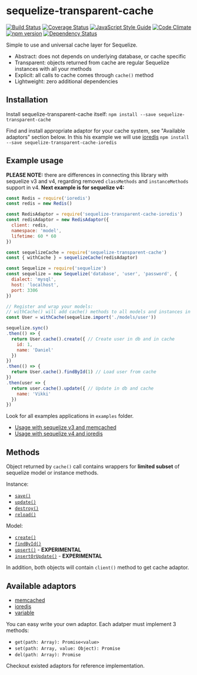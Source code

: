 # sequelize-transparent-cache

[![Build Status](https://travis-ci.org/DanielHreben/sequelize-transparent-cache.svg?branch=master)](https://travis-ci.org/DanielHreben/sequelize-transparent-cache)
[![Coverage Status](https://codecov.io/gh/DanielHreben/sequelize-transparent-cache/branch/master/graph/badge.svg)](https://codecov.io/gh/DanielHreben/sequelize-transparent-cache)
[![JavaScript Style Guide](https://img.shields.io/badge/code_style-standard-brightgreen.svg)](https://standardjs.com)
[![Code Climate](https://codeclimate.com/github/DanielHreben/sequelize-transparent-cache/badges/gpa.svg)](https://codeclimate.com/github/codeclimate/codeclimate)
[![npm version](https://badge.fury.io/js/sequelize-transparent-cache.svg)](https://badge.fury.io/js/sequelize-transparent-cache)
[![Dependency Status](https://david-dm.org/DanielHreben/sequelize-transparent-cache.svg)](https://www.versioneye.com/user/projects/5922c858da94de003b9f63af)

Simple to use and universal cache layer for Sequelize.
* Abstract: does not depends on underlying database, or cache specific
* Transparent: objects returned from cache are regular Sequelize instances with all your methods
* Explicit: all calls to cache comes through `cache()` method
* Lightweight: zero additional dependencies

## Installation

Install sequelize-transparent-cache itself:
```npm install --save sequelize-transparent-cache```

Find and install appropriate adaptor for your cache system, see "Available adaptors" section below.
In this his example we will use [ioredis](https://www.npmjs.com/package/ioredis)
```npm install --save sequelize-transparent-cache-ioredis```

## Example usage
**PLEASE NOTE:** there are differences in connecting this library with sequelize v3 and v4, regarding removed `classMethods` and `instanceMethods` support in v4.
**Next example is for sequelize v4:**

```javascript
const Redis = require('ioredis')
const redis = new Redis()

const RedisAdaptor = require('sequelize-transparent-cache-ioredis')
const redisAdaptor = new RedisAdaptor({
  client: redis,
  namespace: 'model',
  lifetime: 60 * 60
})

const sequelizeCache = require('sequelize-transparent-cache')
const { withCache } = sequelizeCache(redisAdaptor)

const Sequelize = require('sequelize')
const sequelize = new Sequelize('database', 'user', 'password', {
  dialect: 'mysql',
  host: 'localhost',
  port: 3306
})

// Register and wrap your models:
// withCache() will add cache() methods to all models and instances in sequelize v4
const User = withCache(sequelize.import('./models/user'))

sequelize.sync()
.then(() => {
  return User.cache().create({ // Create user in db and in cache
    id: 1,
    name: 'Daniel'
  })
})
.then(() => {
  return User.cache().findById(1) // Load user from cache
})
.then(user => {
  return user.cache().update({ // Update in db and cache
    name: 'Vikki'
  })
})

```

Look for all examples applications in `examples` folder.
* [Usage with sequelize v3 and memcached](https://github.com/DanielHreben/sequelize-transparent-cache/blob/master/examples/sequelize-v3-memcached)
* [Usage with sequelize v4 and ioredis](https://github.com/DanielHreben/sequelize-transparent-cache/blob/master/examples/sequelize-v3-memcached)


## Methods

Object returned by `cache()` call contains wrappers for **limited subset** of sequelize model or instance methods.

Instance:
  * [`save()`](http://docs.sequelizejs.com/class/lib/model.js~Model.html#instance-method-save)
  * [`update()`](http://docs.sequelizejs.com/class/lib/model.js~Model.html#static-method-update)
  * [`destroy()`](http://docs.sequelizejs.com/class/lib/model.js~Model.html#instance-method-destroy)
  * [`reload()`](http://docs.sequelizejs.com/class/lib/model.js~Model.html#instance-method-reload)

Model:
  * [`create()`](http://docs.sequelizejs.com/class/lib/model.js~Model.html#static-method-create)
  * [`findById()`](http://docs.sequelizejs.com/class/lib/model.js~Model.html#static-method-findById)
  * [`upsert()`](http://docs.sequelizejs.com/class/lib/model.js~Model.html#static-method-upsert) - **EXPERIMENTAL**
  * [`insertOrUpdate()`](http://docs.sequelizejs.com/class/lib/model.js~Model.html#static-method-upsert) - **EXPERIMENTAL**

In addition, both objects will contain `client()` method to get cache adaptor.

## Available adaptors

* [memcached](https://www.npmjs.com/package/sequelize-transparent-cache-memcached)
* [ioredis](https://www.npmjs.com/package/sequelize-transparent-cache-ioredis)
* [variable](https://www.npmjs.com/package/sequelize-transparent-cache-variable)

You can easy write your own adaptor. Each adatper must implement 3 methods:

* `get(path: Array): Promise<value>`
* `set(path: Array, value: Object): Promise`
* `del(path: Array): Promise`

Checkout existed adaptors for reference implementation.